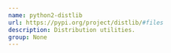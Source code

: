 ```yaml
---
name: python2-distlib
url: https://pypi.org/project/distlib/#files
description: Distribution utilities.
group: None
---
```

